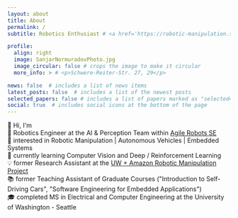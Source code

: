 ```yaml
---
layout: about
title: About
permalink: /
subtitle: Robotics Enthusiast # <a href='https://robotic-manipulation.sciencehub.uw.edu/'>UW+Amazon Science Hub</a> | Seattle, WA

profile:
  align: right
  image: SanjarNormuradovPhoto.jpg
  image_circular: false # crops the image to make it circular
  more_info: > # <p>Schwere-Reiter-Str. 27, 29</p>

news: false  # includes a list of news items
latest_posts: false  # includes a list of the newest posts
selected_papers: false # includes a list of papers marked as "selected={true}"
social: true  # includes social icons at the bottom of the page
---
```

👋 Hi, I'm <br>
🦾 Robotics Engineer at the AI & Perception Team within <a href='https://www.agile-robots.com/en/'>Agile Robots SE</a> <br>
👀 interested in Robotic Manipulation | Autonomous Vehicles | Embedded Systems <br>
🌱 currently learning Computer Vision and Deep / Reinforcement Learning <br>
💡 former Research Assistant at the <a href='https://robotic-manipulation.sciencehub.uw.edu/'>UW + Amazon Robotic Manipulation Project</a> <br>
📚 former Teaching Assistant of Graduate Courses ("Introduction to Self-Driving Cars", "Software Engineering for Embedded Applications") <br>
🎓 completed MS in Electrical and Computer Engineering at the University of Washington - Seattle
